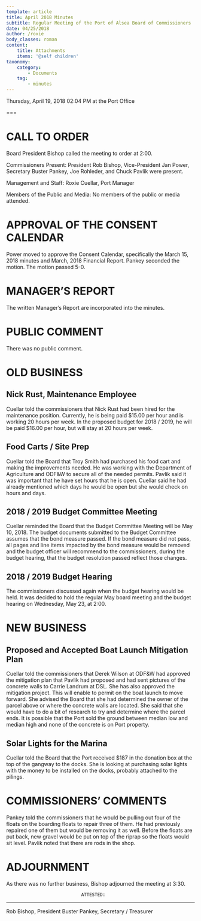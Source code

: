 ```yaml
---
template: article
title: April 2018 Minutes
subtitle: Regular Meeting of the Port of Alsea Board of Commissioners
date: 04/25/2018
author: /roxie
body_classes: roman
content:
    title: Attachments
    items: '@self children'
taxonomy:
    category: 
        - Documents
    tag: 
        - minutes
---
```


Thursday, April 19, 2018 02:04 PM at the Port Office

===


# CALL TO ORDER

Board President Bishop called the meeting to order at 2:00.

Commissioners Present:  President Rob Bishop, Vice-President Jan Power, Secretary Buster Pankey, Joe Rohleder, and Chuck Pavlik were present.

Management and Staff:  Roxie Cuellar, Port Manager

Members of the Public and Media:	  No members of the public or media attended.

# APPROVAL OF THE CONSENT CALENDAR

Power moved to approve the Consent Calendar, specifically the March 15, 2018 minutes and March, 2018 Financial Report. Pankey seconded the motion. The motion passed 5-0.

# MANAGER’S REPORT

The written Manager’s Report are incorporated into the minutes.

# PUBLIC COMMENT

There was no public comment.

# OLD BUSINESS

## Nick Rust, Maintenance Employee

Cuellar told the commissioners that Nick Rust had been hired for the maintenance position.  Currently, he is being paid $15.00 per hour and is working 20 hours per week.  In the proposed budget for 2018 / 2019, he will be paid $16.00 per hour, but will stay at 20 hours per week.

## Food Carts / Site Prep

Cuellar told the Board that Troy Smith had purchased his food cart and making the improvements needed.  He was working with the Department of Agriculture and ODF&W to secure all of the needed permits.  Pavlik said it was important that he have set hours that he is open.  Cuellar said he had already mentioned which days he would be open but she would check on hours and days.


## 2018 / 2019 Budget Committee Meeting

Cuellar reminded the Board that the Budget Committee Meeting will be May 10, 2018.  The budget documents submitted to the Budget Committee assumes that the bond measure passed.  If the bond measure did not pass, all pages and line items impacted by the bond measure would be removed and the budget officer will recommend to the commissioners, during the budget hearing, that the budget resolution passed reflect those changes.

## 2018 / 2019 Budget Hearing

The commissioners discussed again when the budget hearing would be held.  It was decided to hold the regular May board meeting and the budget hearing on Wednesday, May 23, at 2:00.


# NEW BUSINESS

## Proposed and Accepted Boat Launch Mitigation Plan

Cuellar told the commissioners that Derek Wilson at ODF&W had approved the mitigation plan that Pavlik had proposed and had sent pictures of the concrete walls to Carrie Landrum at DSL.  She has also approved the mitigation project.  This will enable to permit on the boat launch to move forward.  She advised the Board that she had determined the owner of the parcel above or where the concrete walls are located.  She said that she would have to do a bit of research to try and determine where the parcel ends.  It is possible that the Port sold the ground between median low and median high and none of the concrete is on Port property.

## Solar Lights for the Marina

Cuellar told the Board that the Port received $187 in the donation box at the top of the gangway to the docks.  She is looking at purchasing solar lights with the money to be installed on the docks, probably attached to the pilings.


# COMMISSIONERS’ COMMENTS

Pankey told the commissioners that he would be pulling out four of the floats on the boarding floats to repair three of them.  He had previously repaired one of them but would be removing it as well.  Before the floats are put back, new gravel would be put on top of the riprap so the floats would sit level.  Pavlik noted that there are rods in the shop.

# ADJOURNMENT

As there was no further business, Bishop adjourned the meeting at 3:30.


								ATTESTED:




______________________________________	____________________________________
Rob Bishop, President					 Buster Pankey, Secretary / Treasurer










